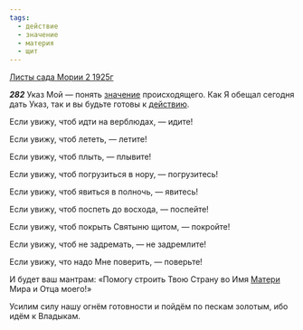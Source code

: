 ```yaml
---
tags:
  - действие
  - значение
  - материя
  - щит
---
```


[Листы сада Мории 2 1925г](https://127.0.0.1:4002/agni/1925)

___282___
Указ Мой — понять [значение](../../../tags/#значение) происходящего. Как Я обещал сегодня дать Указ, так и вы будьте готовы к [действию](../../../tags/#действие).   

Если увижу, чтоб идти на верблюдах, — идите!   

Если увижу, чтоб лететь, — летите!   

Если увижу, чтоб плыть, — плывите!   

Если увижу, чтоб погрузиться в нору, — погрузитесь!   

Если увижу, чтоб явиться в полночь, — явитесь!   

Если увижу, чтоб поспеть до восхода, — поспейте!   

Если увижу, чтоб покрыть Святыню щитом, — покройте!   

Если увижу, чтоб не задремать, — не задремлите!   

Если увижу, что надо Мне поверить, — поверьте!   

И будет ваш мантрам: «Помогу строить Твою Страну во Имя [Матери](../../../tags/#материя) Мира и Отца моего!»   

Усилим силу нашу огнём готовности и пойдём по пескам золотым, ибо идём к Владыкам.   

